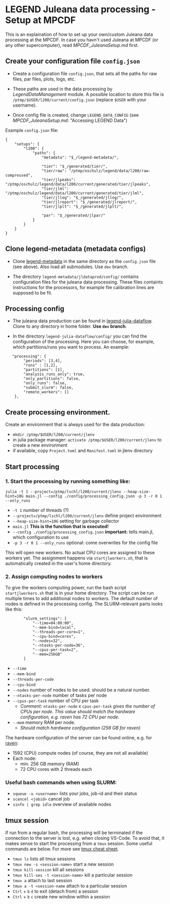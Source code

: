 # LEGEND Juleana data processing - Setup at MPCDF
This is an explaination of how to set up your own/custom Juleana data processing at the MPCDF. In case you havn't used Juleana at MPCDF (or any other supercomputer), read *MPCDF_JuleanaSetup.md* first. 

## Create your configuration file `config.json` 
* Create a configuration file `config.json`, that sets all the paths for raw files, par files, plots, logs, etc.  

* These paths are used in the data processing by *LegendDataManagement* module. A possible location to store this file is `/ptmp/$USER/l200/current/config.json` (replace `$USER` with your username). 

* Once config file is created, change `LEGEND_DATA_CONFIG` (see *MPCDF_JuleanaSetup.md*: "Accessing LEGEND Data")

Example `config.json` file:
```
{
    "setups": {
        "l200": {
            "paths": {
                "metadata": "$_/legend-metadata/",

                "tier": "$_/generated/tier/",
                "tier/raw": "/ptmp/oschulz/legend/data/l200/raw-compressed",
                "tier/jlpeaks": "/ptmp/oschulz/legend/data/l200/current/generated/tier/jlpeaks",
                "tier/jlml": "/ptmp/oschulz/legend/data/l200/current/generated/tier/jlml",
                "tier/jllog": "$_/generated/jllog/",
                "tier/jlreport": "$_/generated/jlreport/",
                "tier/jlplt": "$_/generated/jlplt/",

                "par": "$_/generated/jlpar/"
            }
        }
    }
}
```
## Clone legend-metadata (metadata configs)
* Clone [legend-metadata](https://github.com/legend-exp/legend-metadata) in the same directory as the `config.json` file (see above). Also load all submodules. Use `dev` branch. 

* The directory `legend-metadata/jldataprod/config/` contains configuration files for the juleana data processing. These files containts instructions for the processors, for example file calibration lines are supposed to be fit. 

## Processing config
* The juleana data production can be found in [legend-julia-dataflow](https://github.com/legend-exp/legend-julia-dataflow). Clone to any directory in home folder. **Use `dev` branch**. 

* In the directory `legend-julia-dataflow/config/` you can find the configuration of the processing. Here you can choose, for example, which partitions/runs you want to process. An example:
```
   "processing": {
        "periods": [3,4],
        "runs" : [1,2], 
        "partitions": [1],
        "analysis_runs_only": true,
        "only_partitions": false,
        "only_runs": false,
        "submit_slurm": false,
        "remote_workers": []
    },
```

## Create processing environment. 
Create an environment that is always used for the data production:
* `mkdir /ptmp/$USER/l200/current/jlenv`
* in julia package manager: `activate /ptmp/$USER/l200/current/jlenv` to create a new environment 
* if available, copy `Project.toml` and `Manifest.toml` in jlenv directory

## Start processing
### 1. Start the processing by running something like:
``` 
julia -t 1 --project=/ptmp/lschl/l200/current/jlenv --heap-size-hint=10G main.jl --config ./config/processing_config.json -p 3 -r 0 1 --only_runs  
```
* `-t 1` number of threads (?)
* `--project=/ptmp/lschl/l200/current/jlenv` define project environment
* `--heap-size-hint=10G` setting for garbage collector
* `main.jl` **This is the function that is executed!**
* `--config ./config/processing_config.json` **important:** tells main.jl, which configuration to use
* `-p 3 -r 0 1 --only_runs` optional: come overwrites for the config file

This will open new workers. No actual CPU cores are assigned to these workers yet.  The assignment happens via `startjlworkers.sh`, that is automatically created in the user's home directory. 
### 2. Assign computing nodes to workers
To give the workers computing power, run the bash script `startjlworkers.sh` that is in your home directory. The script can be run multiple times to add additional nodes to workers. The default number of nodes is defined in the processing config. The SLURM-relevant parts looks like this: 
```
        "slurm_settings": [
            "--time=04:00:00",
            "--mem-bind=local",
            "--threads-per-core=1",
            "--cpu-bind=cores",
            "--nodes=32",
            "--ntasks-per-node=36",
            "--cpus-per-task=2",
            "--mem=256GB"
        ]
```
* `--time` 
* `--mem-bind` 
* `--threads-per-code` 
* `--cpu-bind`
* `--nodes` number of nodes to be used. should be a natural number.
* `--ntasks-per-node` number of tasks per node 
* `--cpus-per-task` number of CPU  per task
    * *Comment:* `ntasks-per-node` x `cpus-per-task` *gives the number of CPUs per node. This value should match the hardware configuration, e.g. raven has 72 CPU per node.* 
* `--mem` memory RAM per node. 
    * *Should match hardware configuration (256 GB for raven)*

The hardware configuration of the server can be found online, e.g. for [raven](https://docs.mpcdf.mpg.de/doc/computing/raven-user-guide.html): 
* 1592 (CPU) compute nodes (of course, they are not all available)
* Each node:
    * min. 256 GB memory (RAM)
    * 72 CPU cores with 2 threads each
### Useful bash commands when using SLURM:
* `squeue -u <username>` lists your jobs, job-id and their status
* `scancel <jobid>` cancel job
* `sinfo | grep idle` overview of available nodes 

## tmux session
If run from a regular bash, the processing will be terminated if the connection to the server is lost, e.g. when closing VS-Code. To avoid that, it makes sense to start the processing from a `tmux` session. Some useful commands are below. For more see [tmux cheat sheet](https://tmuxcheatsheet.com/).  
* `tmux ls` lists all tmux sessions
* `tmux new -s <session-name>` start a new session
* `tmux kill-session` kill all sessions
* `tmux kill-ses -t <session-name>` kill a particular session
* `tmux a` attach to last session
* `tmux a -t <session-name` attach to a particular session
* `Ctrl` + `b` `d` to exit (detach from) a session
* `Ctrl` + `b` `c` create new window within a session


    














